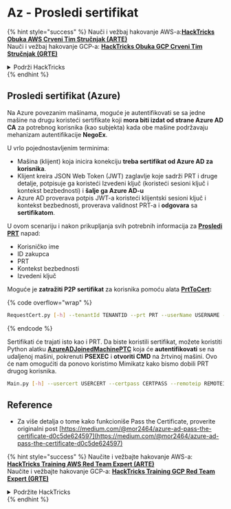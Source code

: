 # Az - Prosledi sertifikat

{% hint style="success" %}
Nauči i vežbaj hakovanje AWS-a:<img src="/.gitbook/assets/image.png" alt="" data-size="line">[**HackTricks Obuka AWS Crveni Tim Stručnjak (ARTE)**](https://training.hacktricks.xyz/courses/arte)<img src="/.gitbook/assets/image.png" alt="" data-size="line">\
Nauči i vežbaj hakovanje GCP-a: <img src="/.gitbook/assets/image (2).png" alt="" data-size="line">[**HackTricks Obuka GCP Crveni Tim Stručnjak (GRTE)**<img src="/.gitbook/assets/image (2).png" alt="" data-size="line">](https://training.hacktricks.xyz/courses/grte)

<details>

<summary>Podrži HackTricks</summary>

* Proveri [**planove pretplate**](https://github.com/sponsors/carlospolop)!
* **Pridruži se** 💬 [**Discord grupi**](https://discord.gg/hRep4RUj7f) ili [**telegram grupi**](https://t.me/peass) ili **prati** nas na **Twitteru** 🐦 [**@hacktricks\_live**](https://twitter.com/hacktricks\_live)**.**
* **Podeli hakovanje trikova slanjem PR-ova na** [**HackTricks**](https://github.com/carlospolop/hacktricks) i [**HackTricks Cloud**](https://github.com/carlospolop/hacktricks-cloud) github repozitorijume.

</details>
{% endhint %}

## Prosledi sertifikat (Azure)

Na Azure povezanim mašinama, moguće je autentifikovati se sa jedne mašine na drugu koristeći sertifikate koji **mora biti izdat od strane Azure AD CA** za potrebnog korisnika (kao subjekta) kada obe mašine podržavaju mehanizam autentifikacije **NegoEx**.

U vrlo pojednostavljenim terminima:

* Mašina (klijent) koja inicira konekciju **treba sertifikat od Azure AD za korisnika**.
* Klijent kreira JSON Web Token (JWT) zaglavlje koje sadrži PRT i druge detalje, potpisuje ga koristeći Izvedeni ključ (koristeći sesioni ključ i kontekst bezbednosti) i **šalje ga Azure AD-u**
* Azure AD proverava potpis JWT-a koristeći klijentski sesioni ključ i kontekst bezbednosti, proverava validnost PRT-a i **odgovara** sa **sertifikatom**.

U ovom scenariju i nakon prikupljanja svih potrebnih informacija za [**Prosledi PRT**](pass-the-prt.md) napad:

* Korisničko ime
* ID zakupca
* PRT
* Kontekst bezbednosti
* Izvedeni ključ

Moguće je **zatražiti P2P sertifikat** za korisnika pomoću alata [**PrtToCert**](https://github.com/morRubin/PrtToCert)**:**

{% code overflow="wrap" %}
```bash
RequestCert.py [-h] --tenantId TENANTID --prt PRT --userName USERNAME --hexCtx HEXCTX --hexDerivedKey HEXDERIVEDKEY [--passPhrase PASSPHRASE]
```
{% endcode %}

Sertifikati će trajati isto kao i PRT. Da biste koristili sertifikat, možete koristiti Python alatku [**AzureADJoinedMachinePTC**](https://github.com/morRubin/AzureADJoinedMachinePTC) koja će **autentifikovati** se na udaljenoj mašini, pokrenuti **PSEXEC** i **otvoriti CMD** na žrtvinoj mašini. Ovo će nam omogućiti da ponovo koristimo Mimikatz kako bismo dobili PRT drugog korisnika.
```bash
Main.py [-h] --usercert USERCERT --certpass CERTPASS --remoteip REMOTEIP
```
## Reference

* Za više detalja o tome kako funkcioniše Pass the Certificate, proverite originalni post [https://medium.com/@mor2464/azure-ad-pass-the-certificate-d0c5de624597](https://medium.com/@mor2464/azure-ad-pass-the-certificate-d0c5de624597)

{% hint style="success" %}
Naučite i vežbajte hakovanje AWS-a:<img src="/.gitbook/assets/image.png" alt="" data-size="line">[**HackTricks Training AWS Red Team Expert (ARTE)**](https://training.hacktricks.xyz/courses/arte)<img src="/.gitbook/assets/image.png" alt="" data-size="line">\
Naučite i vežbajte hakovanje GCP-a: <img src="/.gitbook/assets/image (2).png" alt="" data-size="line">[**HackTricks Training GCP Red Team Expert (GRTE)**<img src="/.gitbook/assets/image (2).png" alt="" data-size="line">](https://training.hacktricks.xyz/courses/grte)

<details>

<summary>Podržite HackTricks</summary>

* Proverite [**planove pretplate**](https://github.com/sponsors/carlospolop)!
* **Pridružite se** 💬 [**Discord grupi**](https://discord.gg/hRep4RUj7f) ili [**telegram grupi**](https://t.me/peass) ili **pratite** nas na **Twitteru** 🐦 [**@hacktricks\_live**](https://twitter.com/hacktricks\_live)**.**
* **Podelite hakovanje trikova slanjem PR-ova na** [**HackTricks**](https://github.com/carlospolop/hacktricks) i [**HackTricks Cloud**](https://github.com/carlospolop/hacktricks-cloud) github repozitorijume.

</details>
{% endhint %}
